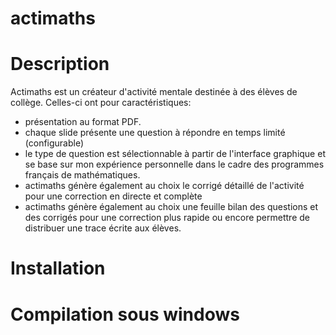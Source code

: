 actimaths
=========

Description
===========

Actimaths est un créateur d'activité mentale destinée à des élèves de collège.
Celles-ci ont pour caractéristiques:
- présentation au format PDF.
- chaque slide présente une question à répondre en temps limité (configurable)
- le type de question est sélectionnable à partir de l'interface graphique et se base sur mon expérience personnelle dans le cadre des programmes français de mathématiques.
- actimaths génère également au choix le corrigé détaillé de l'activité pour une correction en directe et complète
- actimaths génère également au choix une feuille bilan des questions et des corrigés pour une correction plus rapide ou encore permettre de distribuer une trace écrite aux élèves.



Installation
============




Compilation sous windows
========================






